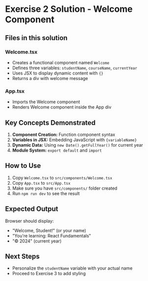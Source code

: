 # Exercise 2 Solution - Welcome Component

## Files in this solution

### Welcome.tsx
- Creates a functional component named `Welcome`
- Defines three variables: `studentName`, `courseName`, `currentYear`
- Uses JSX to display dynamic content with `{}`
- Returns a div with welcome message

### App.tsx
- Imports the Welcome component
- Renders Welcome component inside the App div

## Key Concepts Demonstrated

1. **Component Creation:** Function component syntax
2. **Variables in JSX:** Embedding JavaScript with `{variableName}`
3. **Dynamic Data:** Using `new Date().getFullYear()` for current year
4. **Module System:** `export default` and `import`

## How to Use

1. Copy `Welcome.tsx` to `src/components/Welcome.tsx`
2. Copy `App.tsx` to `src/App.tsx`
3. Make sure you have `src/components/` folder created
4. Run `npm run dev` to see the result

## Expected Output

Browser should display:
- "Welcome, Student!" (or your name)
- "You're learning: React Fundamentals"
- "© 2024" (current year)

## Next Steps

- Personalize the `studentName` variable with your actual name
- Proceed to Exercise 3 to add styling
